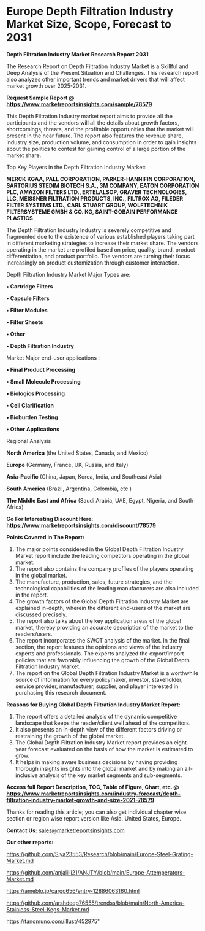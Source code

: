  # Europe Depth Filtration Industry Market Size, Scope, Forecast to 2031

<strong>Depth Filtration Industry Market Research Report 2031</strong>

The Research Report on Depth Filtration Industry Market is a Skillful and Deep Analysis of the Present Situation and Challenges. This research report also analyzes other important trends and market drivers that will affect market growth over 2025-2031.

<strong>Request Sample Report @ <a href=https://www.marketreportsinsights.com/sample/78579>https://www.marketreportsinsights.com/sample/78579</a></strong>

This Depth Filtration Industry market report aims to provide all the participants and the vendors will all the details about growth factors, shortcomings, threats, and the profitable opportunities that the market will present in the near future. The report also features the revenue share, industry size, production volume, and consumption in order to gain insights about the politics to contest for gaining control of a large portion of the market share.

Top Key Players in the Depth Filtration Industry Market:

<strong>MERCK KGAA, PALL CORPORATION, PARKER-HANNIFIN CORPORATION, SARTORIUS STEDIM BIOTECH S.A., 3M COMPANY, EATON CORPORATION PLC, AMAZON FILTERS LTD., ERTELALSOP, GRAVER TECHNOLOGIES, LLC, MEISSNER FILTRATION PRODUCTS, INC., FILTROX AG, FILEDER FILTER SYSTEMS LTD., CARL STUART GROUP, WOLFTECHNIK FILTERSYSTEME GMBH & CO. KG, SAINT-GOBAIN PERFORMANCE PLASTICS</strong>

The Depth Filtration Industry Industry is severely competitive and fragmented due to the existence of various established players taking part in different marketing strategies to increase their market share. The vendors operating in the market are profiled based on price, quality, brand, product differentiation, and product portfolio. The vendors are turning their focus increasingly on product customization through customer interaction.

Depth Filtration Industry Market Major Types are:

<strong>• Cartridge Filters

• Capsule Filters

• Filter Modules

• Filter Sheets

• Other

• Depth Filtration Industry</strong>

Market Major end-user applications :

<strong>• Final Product Processing

• Small Molecule Processing

• Biologics Processing

• Cell Clarification

• Bioburden Testing

• Other Applications</strong>

Regional Analysis

</u><strong><b>North America</b></strong> (the United States, Canada, and Mexico)

<strong><b>Europe </b></strong>(Germany, France, UK, Russia, and Italy)

<strong><b>Asia-Pacific</b></strong> (China, Japan, Korea, India, and Southeast Asia)

<strong><b>South America</b></strong> (Brazil, Argentina, Colombia, etc.)

<strong><b>The Middle East and Africa</b></strong> (Saudi Arabia, UAE, Egypt, Nigeria, and South Africa)

<strong>Go For Interesting Discount Here: <a href=https://www.marketreportsinsights.com/discount/78579>https://www.marketreportsinsights.com/discount/78579</a></strong>

<strong>Points Covered in The Report:</strong>
<ol>
  <li>The major points considered in the Global Depth Filtration Industry Market report include the leading competitors operating in the global market.</li>
  <li>The report also contains the company profiles of the players operating in the global market.</li>
  <li>The manufacture, production, sales, future strategies, and the technological capabilities of the leading manufacturers are also included in the report.</li>
  <li>The growth factors of the Global Depth Filtration Industry Market are explained in-depth, wherein the different end-users of the market are discussed precisely.</li>
  <li>The report also talks about the key application areas of the global market, thereby providing an accurate description of the market to the readers/users.</li>
  <li>The report incorporates the SWOT analysis of the market. In the final section, the report features the opinions and views of the industry experts and professionals. The experts analyzed the export/import policies that are favorably influencing the growth of the Global Depth Filtration Industry Market.</li>
  <li>The report on the Global Depth Filtration Industry Market is a worthwhile source of information for every policymaker, investor, stakeholder, service provider, manufacturer, supplier, and player interested in purchasing this research document.</li>
</ol>
<strong>Reasons for Buying Global Depth Filtration Industry Market Report:</strong>

<ol>
  <li>The report offers a detailed analysis of the dynamic competitive landscape that keeps the reader/client well ahead of the competitors.</li>
  <li>It also presents an in-depth view of the different factors driving or restraining the growth of the global market.</li>
  <li>The Global Depth Filtration Industry Market report provides an eight-year forecast evaluated on the basis of how the market is estimated to grow.</li>
  <li>It helps in making aware business decisions by having providing thorough insights insights into the global market and by making an all-inclusive analysis of the key market segments and sub-segments.</li>
</ol>
<strong>Access full Report Description, TOC, Table of Figure, Chart, etc. @ <a href=https://www.marketreportsinsights.com/industry-forecast/depth-filtration-industry-market-growth-and-size-2021-78579>https://www.marketreportsinsights.com/industry-forecast/depth-filtration-industry-market-growth-and-size-2021-78579</a></strong>


Thanks for reading this article; you can also get individual chapter wise section or region wise report version like Asia, United States, Europe.

<strong>Contact Us:</strong>
sales@marketreportsinsights.com

<strong>Our other reports:</strong>

<a href=https://github.com/Siya23553/Research/blob/main/Europe-Steel-Grating-Market.md>https://github.com/Siya23553/Research/blob/main/Europe-Steel-Grating-Market.md</a>

<a href=https://github.com/anjaliiii21/ANJTY/blob/main/Europe-Attemperators-Market.md>https://github.com/anjaliiii21/ANJTY/blob/main/Europe-Attemperators-Market.md</a>

<a href=https://ameblo.jp/cargo656/entry-12886063160.html>https://ameblo.jp/cargo656/entry-12886063160.html</a>

<a href=https://github.com/arshdeep76555/trendss/blob/main/North-America-Stainless-Steel-Kegs-Market.md>https://github.com/arshdeep76555/trendss/blob/main/North-America-Stainless-Steel-Kegs-Market.md</a>

<a href=https://tanomuno.com/illust/452975>https://tanomuno.com/illust/452975</a>"
